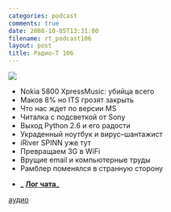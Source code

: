 ```yaml
---
categories: podcast
comments: true
date: 2008-10-05T13:31:00
filename: rt_podcast106
layout: post
title: Радио-Т 106
---
```


![](https://radio-t.com/images/radio-t/rt106.png)


- Nokia 5800 XpressMusic: убийца всего
- Маков 8% но ITS грозят закрыть
- Что нас ждет по версии MS
- Читалка с подсветкой от Sony
- Выход Python 2.6 и его радости
- Украденный ноутбук и вирус–шантажист
- iRiver SPINN уже тут
- Превращаем 3G в WiFi
- Врущие email и компьютерные труды
- Рамблер поменялся в странную сторону

* **_ [Лог чата](/chat/logs/radio-t-106.html)_**

[аудио](http://cdn.radio-t.com/rt_podcast106.mp3)
<audio src="http://cdn.radio-t.com/rt_podcast106.mp3" preload="none"></audio>

